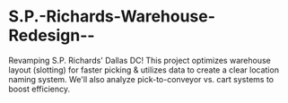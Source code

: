 # S.P.-Richards-Warehouse-Redesign--
 Revamping S.P. Richards' Dallas DC! This project optimizes warehouse layout (slotting) for faster picking &amp; utilizes data to create a clear location naming system. We'll also analyze pick-to-conveyor vs. cart systems to boost efficiency.
